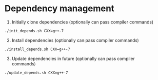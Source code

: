 # Dependency management

1. Initially clone dependencies (optionally can pass compiler commands)
```bash
./init_depends.sh CXX=g++-7
```

2. Install dependencies (optionally can pass compiler commands)
```bash
./install_depends.sh CXX=g++-7
```

3. Update dependencies in future (optionally can pass compiler commands)
```bash
./update_depends.sh CXX=g++-7
```
